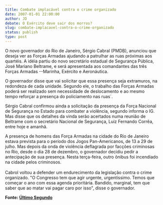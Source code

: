 ```yaml
---
title: Combate implacável contra o crime organizado
date: 2007-01-01 22:00:00
author: JD
debate: O Exército deve sair dos morros?
slug: combate-implacavel-contra-o-crime-organizado
status: publish 
type: post
---
```


O novo governador do Rio de Janeiro, Sérgio Cabral (PMDB), anunciou que deseja ver as Forças Armadas ajudando a patrulhar as ruas próximas aos quartéis. A idéia partiu do novo secretário estadual de Segurança Pública, José Mariano Beltrame, e será apresentada aos comandantes das três Forças Armadas --Marinha, Exército e Aeronáutica.  
  
O governador disse que vai solicitar que essa presença seja extramuros, na redondeza de cada unidade. Segundo ele, o trabalho das Forças Armadas poderá ser realizado sem necessidade de deslocamento e ao mesmo tempo reforçar a presença do policiamento nas ruas´.   
  
Sérgio Cabral confirmou ainda a solicitação da presença da Força Nacional de Segurança no Estado para combater a violência, segundo informa o IG. Mas disse que os detalhes da vinda serão acertados numa reunião de Beltrame com o secretário Nacional de Segurança, Luiz Fernando Corrêa, entre hoje e amanhã.  
  
A presença de homens das Força Armadas na cidade do Rio de Janeiro estava prevista para o período dos Jogos Pan-Americanos, de 13 a 29 de julho. Mas depois da onda de violência deflagrada por facções criminosas no Rio, desde o dia 28 de dezembro, o governador decidiu pedir a antecipação de sua presença. Nesta terça-feira, outro ônibus foi incendiado na cidade pelos criminosos.  
   
Cabrol voltou a defender um endurecimento da legislação contra o crime organizado. "O Congresso tem que agir urgente, urgentíssimo. Temos que começar o ano com essa agenda prioritária. Bandido, marginal, tem que saber que ao matar vai pagar caro por isso", disse o governador.  
  
**Fonte: [Último Segundo](http://ultimosegundo.ig.com.br/)**
